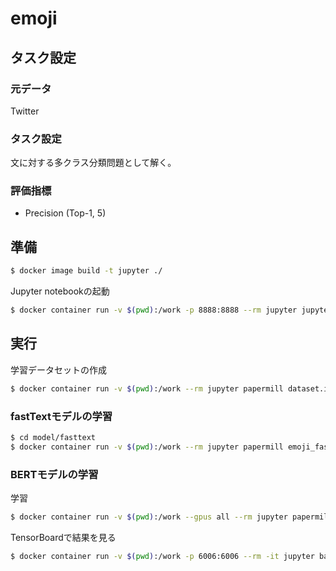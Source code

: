 # emoji

## タスク設定

### 元データ

Twitter

### タスク設定

文に対する多クラス分類問題として解く。

### 評価指標

- Precision (Top-1, 5)

## 準備

```sh
$ docker image build -t jupyter ./
```

Jupyter notebookの起動

```sh
$ docker container run -v $(pwd):/work -p 8888:8888 --rm jupyter jupyter notebook --ip 0.0.0.0 --allow-root
```

## 実行

学習データセットの作成

```sh
$ docker container run -v $(pwd):/work --rm jupyter papermill dataset.ipynb output/dataset_out.ipynb -p tweet_file tweets.json -p test_valid_size_per_emoji 500 -p out_dir output
```

### fastTextモデルの学習

```sh
$ cd model/fasttext
$ docker container run -v $(pwd):/work --rm jupyter papermill emoji_fasttext.ipynb output/output.ipyn
```

### BERTモデルの学習

学習


```sh
$ docker container run -v $(pwd):/work --gpus all --rm jupyter papermill model.ipynb output/bert-tune_layer_last_and_classifier.ipynb -p data_dir data -p tune_layer last_and_classifier -p name bert-tune_layer_last_and_classifier
```

TensorBoardで結果を見る

```sh
$ docker container run -v $(pwd):/work -p 6006:6006 --rm -it jupyter bash -c 'pip install tensorboard && tensorboard --logdir runs --host=0.0.0.0'
```